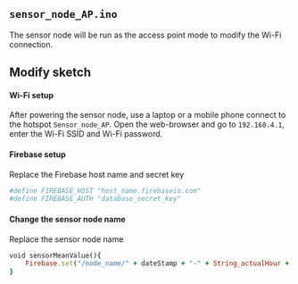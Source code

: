 ## `sensor_node_AP.ino`
The sensor node will be run as the access point mode to modify the Wi-Fi connection.

## Modify sketch

#### Wi-Fi setup

After powering the sensor node, use a laptop or a mobile phone connect to the hotspot `Sensor_node_AP`.
Open the web-browser and go to `192.168.4.1`, enter the Wi-Fi SSID and Wi-Fi password.

#### Firebase setup
Replace the Firebase host name and secret key

```ruby
#define FIREBASE_HOST "host_name.firebaseio.com"
#define FIREBASE_AUTH "database_secret_key"
```

#### Change the sensor node name
Replace the sensor node name

```ruby
void sensorMeanValue(){
	Firebase.set("/node_name/" + dateStamp + "-" + String_actualHour + ":" + String_actualMinute + "/", data);
}
```